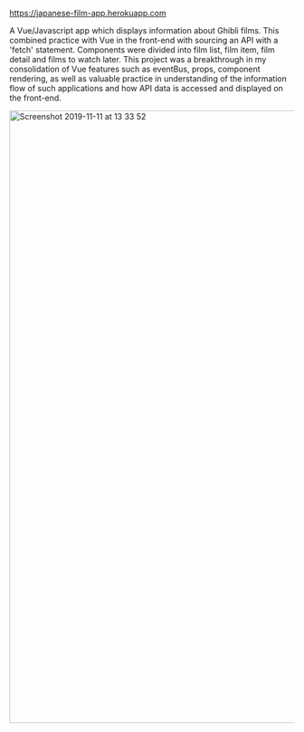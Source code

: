 https://japanese-film-app.herokuapp.com

A Vue/Javascript app which displays information about Ghibli films. This combined practice with Vue in the front-end with sourcing an API with a 'fetch' statement. Components were divided into film list, film item, film detail and films to watch later. This project was a breakthrough in my consolidation of Vue features such as eventBus, props, component rendering, as well as valuable practice in understanding of the information flow of such applications and how API data is accessed and displayed on the front-end.

<img width="1083" alt="Screenshot 2019-11-11 at 13 33 52" src="https://user-images.githubusercontent.com/51781302/68591205-130e7780-0488-11ea-9043-199a542364b4.png">


